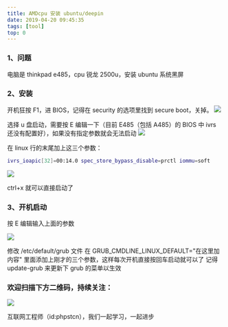```yaml
---
title: AMDcpu 安装 ubuntu/deepin
date: 2019-04-20 09:45:35
tags: [tool]
top: 0
---
```


### 1、问题

电脑是 thinkpad e485，cpu 锐龙 2500u，安装 ubuntu 系统黑屏

### 2、安装

开机狂按 F1，进 BIOS，记得在 security 的选项里找到 secure boot，关掉。
![](http://ww1.sinaimg.cn/large/a616b9a4gy1g24hxxj2asj20g40c3t9h.jpg)

选择 u 盘启动，需要按 E 编辑一下（目前 E485（包括 A485）的 BIOS 中 ivrs 还没有配置好），如果没有指定参数就会无法启动
![](http://ww1.sinaimg.cn/large/a616b9a4gy1g24hz7s6t5j20g40c3aa9.jpg)

在 linux 行的末尾加上这三个参数：

```bash
ivrs_ioapic[32]=00:14.0 spec_store_bypass_disable=prctl iommu=soft
```

![](http://ww1.sinaimg.cn/large/a616b9a4gy1g24i6l52vwj20g40c3q36.jpg)

ctrl+x 就可以直接启动了

### 3、开机启动

按 E 编辑输入上面的参数

![](http://ww1.sinaimg.cn/large/a616b9a4gy1g24i95d0e2j20g40c3mxf.jpg)

修改 /etc/default/grub 文件
在 GRUB_CMDLINE_LINUX_DEFAULT="在这里加内容" 里面添加上刚才的三个参数，这样每次开机直接按回车启动就可以了
记得 update-grub 来更新下 grub 的菜单以生效

### 欢迎扫描下方二维码，持续关注：

![](http://ww1.sinaimg.cn/large/a616b9a4gy1g4xzv954a4j20760763yo.jpg)

互联网工程师（id:phpstcn），我们一起学习，一起进步
